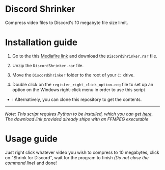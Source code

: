 # Discord Shrinker
Compress video files to Discord's 10 megabyte file size limit.


# Installation guide

1. Go to the this [Mediafire link](https://www.mediafire.com/file/6kkfryd85pe8xwe/DiscordShrinker.rar/file) and download the `DiscordShrinker.rar` file.
   
2. Unzip the `DiscordShrinker.rar` file.

4. Move the `DiscordShrinker` folder to the root of your `C:` drive.

5. Double click on the `register_right_click_option.reg` file to set up an option on the Windows right-click menu in order to use this script
   
- :information_source: Alternatively, you can clone this repository to get the contents.

---
_Note: This script requires Python to be installed, which you can get [here](https://www.python.org/downloads/). The download link provided already ships with an FFMPEG executable_


# Usage guide

Just right click whatever video you wish to compress to 10 megabytes, click on "Shrink for Discord", wait for the program to finish _(Do not close the command line)_ and done!
